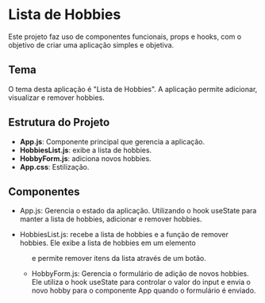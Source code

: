 # Lista de Hobbies

Este projeto faz uso de componentes funcionais, props e hooks, com o objetivo de criar uma aplicação simples e objetiva.

## Tema
O tema desta aplicação é "Lista de Hobbies". A aplicação permite adicionar, visualizar e remover hobbies.

## Estrutura do Projeto

- **App.js**: Componente principal que gerencia a aplicação.
- **HobbiesList.js**: exibe a lista de hobbies.
- **HobbyForm.js**: adiciona novos hobbies.
- **App.css**: Estilização.

## Componentes
- App.js: Gerencia o estado da aplicação. Utilizando o hook useState para manter a lista de hobbies, adicionar e remover hobbies.

- HobbiesList.js: recebe a lista de hobbies e a função de remover hobbies. Ele exibe a lista de hobbies em um elemento <ul> e permite remover itens da lista através de um botão.

- HobbyForm.js: Gerencia o formulário de adição de novos hobbies. Ele utiliza o hook useState para controlar o valor do input e envia o novo hobby para o componente App quando o formulário é enviado.

